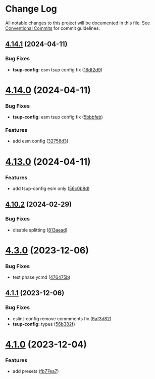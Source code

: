 # Change Log

All notable changes to this project will be documented in this file.
See [Conventional Commits](https://conventionalcommits.org) for commit guidelines.

## [4.14.1](https://github.com/lskjs/lskjs/compare/v4.14.0...v4.14.1) (2024-04-11)


### Bug Fixes

* **tsup-config:** esm tsup config fix ([16df2d9](https://github.com/lskjs/lskjs/commit/16df2d93d36daa1c1c63b8c3d20d970d44f5f760))





# [4.14.0](https://github.com/lskjs/lskjs/compare/v4.13.0...v4.14.0) (2024-04-11)


### Bug Fixes

* **tsup-config:**  esm tsup config fix ([5bbbfeb](https://github.com/lskjs/lskjs/commit/5bbbfeb8443a5f5d1e7dde83d52e208c8cd3aa2b))


### Features

* add esm config ([32758d3](https://github.com/lskjs/lskjs/commit/32758d3fe1e74dc260a0dbbc3898aca6c85ba0a4))





# [4.13.0](https://github.com/lskjs/lskjs/compare/v4.12.0...v4.13.0) (2024-04-11)


### Features

* add tsup-config esm only ([56c0b8d](https://github.com/lskjs/lskjs/commit/56c0b8dc4faf69f00f18bcf8a40dcf1c758fb015))





## [4.10.2](https://github.com/lskjs/lskjs/compare/v4.10.1...v4.10.2) (2024-02-29)


### Bug Fixes

* disable splitting ([813aead](https://github.com/lskjs/lskjs/commit/813aead5bf415c5e044a8828d07d66e01779a51e))





# [4.3.0](https://github.com/lskjs/lskjs/compare/v4.2.0...v4.3.0) (2023-12-06)


### Bug Fixes

* test phase ycmd ([476475b](https://github.com/lskjs/lskjs/commit/476475bbeb0289e9e2f4175fbae19bf4af8dc007))





## [4.1.1](https://github.com/lskjs/lskjs/compare/v4.1.0...v4.1.1) (2023-12-06)


### Bug Fixes

* eslint-config remove commments fix ([6af3d82](https://github.com/lskjs/lskjs/commit/6af3d820efa70aab9e406cf693463278401e4e70))
* **tsup-config:** types ([56b382f](https://github.com/lskjs/lskjs/commit/56b382ffb4bf3cb105b403a15b71a6982dba73ba))





# [4.1.0](https://github.com/lskjs/lskjs/compare/v4.0.0-alpha.1...v4.1.0) (2023-12-04)


### Features

* add presets ([fb77ea7](https://github.com/lskjs/lskjs/commit/fb77ea7a166945ead62ec5a6771735611fd5a133))
